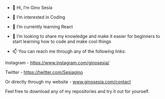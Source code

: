 - 👋  Hi, I’m Gino Sesia
- 👀  I’m interested in Coding
- 🌱  I’m currently learning React
- 💞️  I’m looking to share my knowledge and make it easier for beginners to start learning how to code and make cool things

- 📫  You can reach me through any of the following links:

Instagram - https://www.instagram.com/ginosesia/

Twitter - https://twitter.com/Sesiagino

Or directly through my website - www.ginosesia.com/contact

Feel free to download any of my repositories and try it out for yourself.
